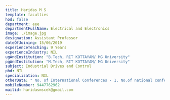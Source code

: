 ```yaml
---
title: Haridas M S
template: faculties
hod: false
department: eee
departmentFullName: Electrical and Electronics
image: ./image.jpg
designation: Assistant Professor
dateOfJoining: 15/06/2019
experienceTeaching: 9 Years
experienceIndustry: NIL
ugAndInstitution: "B.Tech, RIT KOTTAYAM/ MG University"
pgAndInstitution: "M.Tech, RIT KOTTAYAM/ MG University"
subject: Industrial Drives and Control
phd: NIL
specialization: NIL
otherData: " No. of International Conferences - 1, No.of national conferences - 1"
mobileNumber: 9447762962
mailid: haridasmscek@gmail.com
---
```


